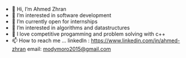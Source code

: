 - 👋 Hi, I’m Ahmed Zhran
- 👀 I’m interested in software development
- 🌱 I’m currently open for internships
- 👀 I’m interested in algorithms and datastructures
- 💞️ I love competitive progamming and problem solving with c++
- 📫 How to reach me ...
      linkedIn : https://www.linkedin.com/in/ahmed-zhran
      email: modymoro2015@gmail.com

<!---
ahmed-zhran/ahmed-zhran is a ✨ special ✨ repository because its `README.md` (this file) appears on your GitHub profile.
You can click the Preview link to take a look at your changes.
--->
